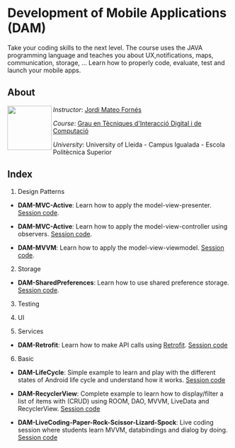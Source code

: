 # Development of Mobile Applications (DAM)

Take your coding skills to the next level. The course uses the JAVA programming language and teaches you about UX,notifications, maps, communication, storage, ... Learn how to properly code, evaluate, test and launch your mobile apps.


## About

<img align="left" width="100" height="100" src="https://user-images.githubusercontent.com/61190134/76793662-b6b8bd00-67c5-11ea-83b2-efcc9ed462fc.png">

*Instructor*: [Jordi Mateo Fornés](http:jordimateofornes.com)

*Course*: [Grau en Tècniques d'Interacció Digital i de Computació](http://www.grauinteraccioicomputacio.udl.cat/ca/index.html)

*University*: University of Lleida - Campus Igualada - Escola Politècnica Superior

## Index

1. Design Patterns

- **DAM-MVC-Active**: Learn how to apply the model-view-presenter. [Session code](https://github.com/JordiMateoUdL/DAM-MVP).
  
- **DAM-MVC-Active**: Learn how to apply the model-view-controller using observers. [Session code](https://github.com/JordiMateoUdL/DAM-MVC-Active).

- **DAM-MVVM**: Learn how to apply the model-view-viewmodel. [Session code](https://github.com/JordiMateoUdL/DAM-MVVM).

2. Storage

- **DAM-SharedPreferences**: Learn how to use shared preference storage. [Session code](https://github.com/JordiMateoUdL/DAM-SharedPreferences).

3. Testing
   
4. UI

5. Services

- **DAM-Retrofit**: Learn how to make API calls using [Retrofit](https://square.github.io/retrofit/). [Session code](https://github.com/JordiMateoUdL/DAM-Retrofit)
  
6. Basic

- **DAM-LifeCycle**: Simple example to learn and play with the different states of Android life cycle and understand how it works. [Session code](https://github.com/JordiMateoUdL/DAM-AgeApp-LifeCycle)

- **DAM-RecyclerView**: Complete example to learn how to display/filter a list of items with (CRUD) using ROOM, DAO, MVVM, LiveData and RecyclerView. [Session code](https://github.com/JordiMateoUdL/DAM-RecyclerView)

- **DAM-LiveCoding-Paper-Rock-Scissor-Lizard-Spock**: Live coding session where students learn MVVM, databindings and dialog by doing. [Session code](https://github.com/JordiMateoUdL/DAM-LiveCoding-Paper-Rock-Scissor-Lizard-Spock)
